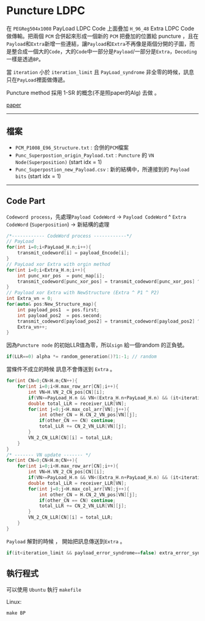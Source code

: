 # Puncture LDPC
在 `PEGReg504x1008` PayLoad LDPC Code 上面疊加 `H_96_48` Extra LDPC Code 做傳輸。把兩個 `PCM` 合併起來形成一個新的 `PCM` 把疊加的位置給 puncture ，且在`Payload`和`Extra`新增一些連結，讓`Payload`和`Extra`不再像是兩個分開的子圖，而是整合成一個大的`Code`，大的`Code`中一部分是`Payload`/一部分是`Extra`，`Decoding`一樣是透過`BP`。

當 `iteration` 小於 `iteration_limit` 且 `PayLoad_syndrome` 非全零的時候，訊息只在`PayLoad`裡面做傳遞。

Puncture method 採用 1-SR 的概念(不是照paper的Alg) 去做 。

[paper](https://ieeexplore.ieee.org/document/6398903)

---
## 檔案

- `PCM_P1008_E96_Structure.txt` : 合併的`PCM`檔案
- `Punc_Superpostion_origin_Payload.txt` : `Puncture` 的 `VN Node(Superposition)` (start idx = 1)
- `Punc_Superpostion_new_Payload.csv` : 新的結構中，所連接到的 `Payload bits` (start idx = 1)


---
## Code Part
`Codeword process`，先處理`Payload CodeWord` -> `Payload CodeWord` ^ `Extra CodeWord` (`Superposition`) -> 新結構的處理
``` c++ =
/*------------ CodeWord process ------------*/
// PayLoad 
for(int i=0;i<PayLoad_H.n;i++){
    transmit_codeword[i] = payload_Encode[i];
}
// PayLoad xor Extra with orgin method
for(int i=0;i<Extra_H.n;i++){
    int punc_xor_pos  = punc_map[i];
    transmit_codeword[punc_xor_pos] = transmit_codeword[punc_xor_pos] ^ extra_Encode[i]; 
}
// Payload xor Extra with NewStructure (Extra ^ P1 ^ P2)
int Extra_vn = 0;
for(auto& pos:New_Structure_map){
    int payload_pos1  = pos.first;
    int payload_pos2  = pos.second;
    transmit_codeword[payload_pos2] = transmit_codeword[payload_pos2] ^ payload_Encode[payload_pos1] ^ extra_Encode[Extra_vn];
    Extra_vn++;
}
```

因為`Puncture node` 的初始LLR值為零，所以`sign` 給一個random 的正負號。
``` c++ =
if(LLR==0) alpha *= random_generation()?1:-1; // random 
```

當條件不成立的時候 訊息不會傳送到 `Extra` 。
``` c++ = 
for(int CN=0;CN<H.m;CN++){
    for(int i=0;i<H.max_row_arr[CN];i++){
        int VN=H.VN_2_CN_pos[CN][i];
        if(VN>=PayLoad_H.n && VN<(Extra_H.n+PayLoad_H.n) && (it<iteration_open && payload_correct_flag==false)) continue;
        double total_LLR = receiver_LLR[VN];
        for(int j=0;j<H.max_col_arr[VN];j++){
            int other_CN = H.CN_2_VN_pos[VN][j];
            if(other_CN == CN) continue;
            total_LLR += CN_2_VN_LLR[VN][j];
        }
        VN_2_CN_LLR[CN][i] = total_LLR;
    }
}
/* ------- VN update ------- */
for(int CN=0;CN<H.m;CN++){
    for(int i=0;i<H.max_row_arr[CN];i++){
        int VN=H.VN_2_CN_pos[CN][i];
        if(VN>=PayLoad_H.n && VN<(Extra_H.n+PayLoad_H.n) && (it<iteration_open && payload_correct_flag==false)) continue;
        double total_LLR = receiver_LLR[VN];
        for(int j=0;j<H.max_col_arr[VN];j++){
            int other_CN = H.CN_2_VN_pos[VN][j];
            if(other_CN == CN) continue;
            total_LLR += CN_2_VN_LLR[VN][j];
        }
        VN_2_CN_LLR[CN][i] = total_LLR;
    }
}
```

`Payload` 解對的時候 ， 開始把訊息傳送到`Extra` 。
``` c++ =
if(it<iteration_limit && payload_error_syndrome==false) extra_error_syndrome = true;
```
## 執行程式
可以使用 `Ubuntu` 執行 `makefile`

Linux:
```
make BP
```
